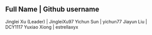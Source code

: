 Full Name               |         Github username
----------------------------------------------
Jinglei Xu (Leader)     |         JingleiXu97
Yichun Sun              |         yichun77
Jiayun Liu              |         DCY1117
Yuxiao Xiong            |         estrellaxyx